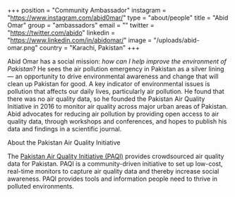 +++
position = "Community Ambassador"
instagram = "https://www.instagram.com/abid0mar/"
type = "about/people"
title = "Abid Omar"
group = "ambassadors"
email = ""
twitter = "https://twitter.com/abido"
linkedin = "https://www.linkedin.com/in/abidomar/"
image = "/uploads/abid-omar.png"
country = "Karachi, Pakistan"
+++
<!--StartFragment-->

Abid Omar has a social mission: *how can I help improve the environment of Pakistan*? He sees the air pollution emergency in Pakistan as a silver lining — an opportunity to drive environmental awareness and change that will clean up Pakistan for good. A key indicator of environmental issues is pollution that affects our daily lives, particularly air pollution. He found that there was no air quality data, so he founded the Pakistan Air Quality Initiative in 2016 to monitor air quality across major urban areas of Pakistan. Abid advocates for reducing air pollution by providing open access to air quality data, through workshops and conferences, and hopes to publish his data and findings in a scientific journal.

About the Pakistan Air Quality Initiative 

The [Pakistan Air Quality Initiative (PAQI)](https://pakairquality.com/) provides crowdsourced air quality data for Pakistan. PAQI is a community-driven initiative to set up low-cost, real-time monitors to capture air quality data and thereby increase social awareness. PAQI provides tools and information people need to thrive in polluted environments.